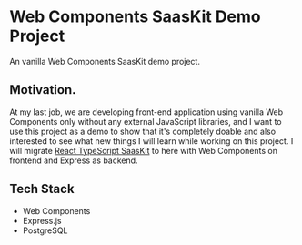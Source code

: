 # Web Components SaasKit Demo Project

An vanilla Web Components SaasKit demo project.

## Motivation.

At my last job, we are developing front-end application using vanilla Web Components only without any external JavaScript libraries, and I want to use this project as a demo to show that it's completely doable and also interested to see what new things I will learn while working on this project. I will migrate [React TypeScript SaasKit](https://github.com/heybran/react-typescript-sasskit) to here with Web Components on frontend and Express as backend.

## Tech Stack

- Web Components
- Express.js
- PostgreSQL

